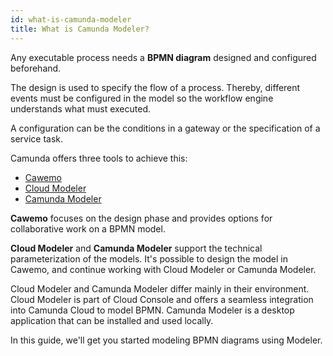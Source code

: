 ```yaml
---
id: what-is-camunda-modeler
title: What is Camunda Modeler?
---
```


Any executable process needs a **BPMN diagram** designed and configured beforehand.

The design is used to specify the flow of a process. Thereby, different events must be configured in the model so the workflow engine understands what must executed.

A configuration can be the conditions in a gateway or the specification of a service task.

Camunda offers three tools to achieve this:

- [Cawemo](https://cawemo.com/)
- [Cloud Modeler](./cloud-modeler/launch-cloud-modeler.md)
- [Camunda Modeler](./camunda-modeler/install-the-modeler.md)

**Cawemo** focuses on the design phase and provides options for collaborative work on a BPMN model.

**Cloud Modeler** and **Camunda Modeler** support the technical parameterization of the models. It's possible to design the model in Cawemo, and continue working with Cloud Modeler or Camunda Modeler.

Cloud Modeler and Camunda Modeler differ mainly in their environment. Cloud Modeler is part of Cloud Console and offers a seamless integration into Camunda Cloud to model BPMN. Camunda Modeler is a desktop application that can be installed and used locally.

In this guide, we'll get you started modeling BPMN diagrams using Modeler.
